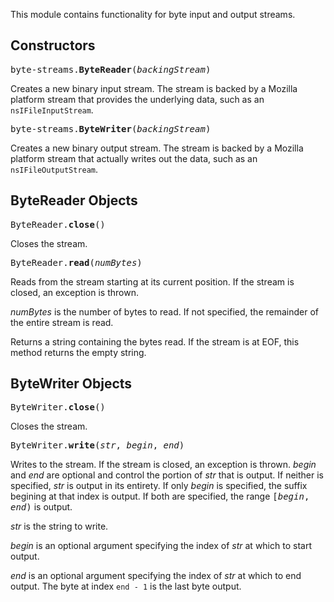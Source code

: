 This module contains functionality for byte input and output streams.

## Constructors ##

<tt>byte-streams.**ByteReader**(*backingStream*)</tt>

Creates a new binary input stream.  The stream is backed by a Mozilla
platform stream that provides the underlying data, such as an
`nsIFileInputStream`.

<tt>byte-streams.**ByteWriter**(*backingStream*)</tt>

Creates a new binary output stream.  The stream is backed by a Mozilla
platform stream that actually writes out the data, such as an
`nsIFileOutputStream`.

## ByteReader Objects ##

<tt>ByteReader.**close**()</tt>

Closes the stream.

<tt>ByteReader.**read**(*numBytes*)</tt>

Reads from the stream starting at its current position.  If the stream is
closed, an exception is thrown.

*numBytes* is the number of bytes to read.  If not specified, the
remainder of the entire stream is read.

Returns a string containing the bytes read.  If the stream is at EOF,
this method returns the empty string.

## ByteWriter Objects ##

<tt>ByteWriter.**close**()</tt>

Closes the stream.

<tt>ByteWriter.**write**(*str*, *begin*, *end*)</tt>

Writes to the stream.  If the stream is closed, an exception is thrown.
*begin* and *end* are optional and control the portion of *str* that is output.
If neither is specified, *str* is output in its entirety.  If only *begin* is
specified, the suffix begining at that index is output.  If both are
specified, the range <tt>[*begin*, *end*)</tt> is output.

*str* is the string to write.

*begin* is an optional argument specifying the index of *str* at which
to start output.

*end* is an optional argument specifying the index of *str* at which to end
output.  The byte at index `end - 1` is the last byte output.
